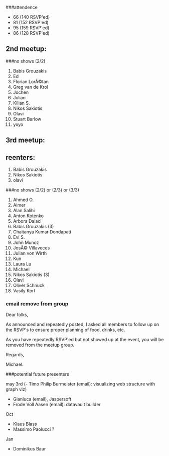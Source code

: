 ###attendence
- 66 (140 RSVP'ed)
- 81 (152 RSVP'ed)
- 95 (159 RSVP'ed)
- 86 (128 RSVP'ed)

## 2nd meetup:
###no shows
(2/2)

1. Babis Grouzakis
2. Ed
3. Florian LorÃ©tan
4. Greg van de Krol
5. Jochen
6. Julian
7. Kilian S.
8. Nikos Sakiotis
9. Olavi
10. Stuart Barlow
11. yoyo

## 3rd meetup:

## reenters:
1. Babis Grouzakis
2. Nikos Sakiotis
3. olavi

###no shows
(2/2) or (2/3) or (3/3)

1.	Ahmed O.
2.	Aimer
3.	Alan Salihi
4.	Anton Kotenko
5.	Arbora Dalaci
6.	Babis Grouzakis (3)
7.	Chaitanya Kumar Dondapati
8.	Evi S.
9.	John Munoz
10.	JosÃ© Villaveces
11.	Julian von Wirth
12.	Kun
13.	Laura Lu
14.	Michael
15.	Nikos Sakiotis (3)
16.	Olavi
17.	Oliver Schnuck
18.	Vasily Korf

### email remove from group
Dear folks,

As announced and repeatedly posted, I asked all members to follow up on the RSVP's to ensure proper planning of food, drinks, etc.

As you have repeatedly RSVP'ed but not showed up at the event, you will be removed from the meetup group.

Regards,

 Michael. 

###potential future presenters

may 3rd
(- Timo Philip Burmeister (email): visualizing web structure with graph viz)
- Gianluca (email), Jaspersoft
- Frode Voll Aasen	(email): datavault builder

Oct
- Klaus Blass
- Massimo Paolucci ?

Jan
- Dominikus Baur
